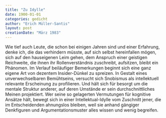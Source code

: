 ```yaml
---
title: "Zu Idylle"
date: 1900-01-01
categories: gedicht
author: "Erich Müller-Santis"
layout: post
creationDate: "März 1983"
---
```

Wie tief auch Leute, die schon bei einigen Jahren sind und einer Erfahrung, denke ich, die das verhindern müsste, auf sich selbst hereinfallen mögen, sich auf den hauseigenen Leim gehen, dem Anspruch einer geistigen Reichweite, die ihnen ihr Rollenverständnis zuschreibt, aufsitzen, bleibt ein Phänomen.
Im Verlauf beiläufiger Bemerkungen beginnt sich eine ganz eigene Art von dezentem Insider-Dünkel zu spreizen. In Gestalt eines unverwechselbaren Bemühtseins, versucht sich Snobismus als intellektuell relevante Erscheinung zu profilieren. Und hält sich für besorgt um die mentale Struktur anderer, auf deren Umstände er sein durchschnittliches Meinen projektiert.
Wer seine so gelagerten Vermutungen für kognitive Ansätze hält, bewegt sich in einer Intellektual-Idylle vom Zuschnitt jener, die im Entscheidenden ahnungslos bleiben, weil sie anhand gängiger Denkfiguren und Argumentationsmuster alles wissen und wenig begreifen.
